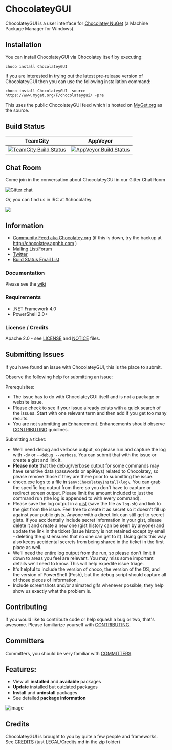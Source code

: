 # ChocolateyGUI
ChocolateyGUI is a user interface for [Chocolatey NuGet](http://chocolatey.org) (a Machine Package Manager for Windows).

## Installation
You can install ChocolateyGUI via Chocolatey itself by executing:
 
```choco install ChocolateyGUI```

If you are interested in trying out the latest pre-release version of ChocolateyGUI then you can use the following installation command:

```choco install ChocolateyGUI -source https://www.myget.org/F/chocolateygui/ -pre```

This uses the public ChocolateyGUI feed which is hosted on [MyGet.org](https://www.myget.org) as the source.

## Build Status

TeamCity  | AppVeyor
------------- | -------------
[![TeamCity Build Status](http://img.shields.io/teamcity/codebetter/bt613.svg)](http://teamcity.codebetter.com/viewType.html?buildTypeId=bt613) | [![AppVeyor Build Status](https://ci.appveyor.com/api/projects/status/21psh7flvro8buhm/branch/develop?svg=true)](https://ci.appveyor.com/project/chocolatey/chocolateygui)


## Chat Room

Come join in the conversation about ChocolateyGUI in our Gitter Chat Room

[![Gitter chat](https://badges.gitter.im/chocolatey/ChocolateyGUI.png)](https://gitter.im/chocolatey/ChocolateyGUI)

Or, you can find us in IRC at #chocolatey.

<a href="https://zenhub.io"><img src="https://raw.githubusercontent.com/ZenHubIO/support/master/zenhub-badge.png"></a>

## Information

 * [Community Feed aka Chocolatey.org](https://chocolatey.org) (if this is down, try the backup at http://chocolatey.apphb.com )
 * [Mailing List/Forum](http://groups.google.com/group/chocolateygui)
 * [Twitter](https://twitter.com/chocolateynuget)
 * [Build Status Email List](http://groups.google.com/group/chocolatey-build-status)

### Documentation
Please see the [wiki](https://github.com/chocolatey/chocolateygui/wiki)

### Requirements
* .NET Framework 4.0
* PowerShell 2.0+

### License / Credits
Apache 2.0 - see [LICENSE](https://github.com/chocolatey/chocolateygui/blob/develop/LICENSE) and [NOTICE](https://github.com/chocolatey/chocolateygui/blob/develop/NOTICE) files.

## Submitting Issues

If you have found an issue with ChocolateyGUI, this is the place to submit. 

Observe the following help for submitting an issue:

Prerequisites:

 * The issue has to do with ChocolateyGUI itself and is not a package or website issue.
 * Please check to see if your issue already exists with a quick search of the issues. Start with one relevant term and then add if you get too many results.
 * You are not submitting an Enhancement. Enhancements should observe [CONTRIBUTING](https://github.com/chocolatey/chocolateygui/blob/develop/CONTRIBUTING.md) guidlines.

Submitting a ticket:

 * We'll need debug and verbose output, so please run and capture the log with `-dv` or `--debug --verbose`. You can submit that with the issue or create a gist and link it.
 * **Please note** that the debug/verbose output for some commands may have sensitive data (passwords or apiKeys) related to Chocolatey, so please remove those if they are there prior to submitting the issue.
 * choco.exe logs to a file in `$env:ChocolateyInstall\log\`. You can grab the specific log output from there so you don't have to capture or redirect screen output. Please limit the amount included to just the command run (the log is appended to with every command).
 * Please save the log output in a [gist](https://gist.github.com) (save the file as `log.sh`) and link to the gist from the issue. Feel free to create it as secret so it doesn't fill up against your public gists. Anyone with a direct link can still get to secret gists. If you accidentally include secret information in your gist, please delete it and create a new one (gist history can be seen by anyone) and update the link in the ticket (issue history is not retained except by email - deleting the gist ensures that no one can get to it). Using gists this way also keeps accidental secrets from being shared in the ticket in the first place as well.
 * We'll need the entire log output from the run, so please don't limit it down to areas you feel are relevant. You may miss some important details we'll need to know. This will help expedite issue triage.
 * It's helpful to include the version of choco, the version of the OS, and the version of PowerShell (Posh), but the debug script should capture all of those pieces of information.
 * Include screenshots and/or animated gifs whenever possible, they help show us exactly what the problem is.

## Contributing

If you would like to contribute code or help squash a bug or two, that's awesome. Please familiarize yourself with [CONTRIBUTING](https://github.com/chocolatey/chocolateygui/blob/develop/CONTRIBUTING.md).

## Committers

Committers, you should be very familiar with [COMMITTERS](https://github.com/chocolatey/chocolateygui/blob/develop/COMMITTERS.md).

## Features:
* View all **installed** and **available** packages
* **Update** installed but outdated packages
* **Install** and **uninstall** packages
* See detailed **package information**

![image](https://cloud.githubusercontent.com/assets/1271146/4349077/4a3e3cbc-41a7-11e4-8806-63048ea626f3.png)

## Credits

ChocolateyGUI is brought to you by quite a few people and frameworks. See [CREDITS](https://github.com/chocolatey/chocolateygui/blob/develop/docs/legal/CREDITS.md) (just LEGAL/Credits.md in the zip folder)
